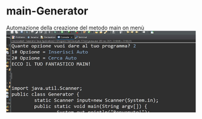 # main-Generator
Automazione della creazione del metodo main on menù
![alt-text](https://github.com/MrPio/main-Generator/blob/main/Immagine%202021-11-10%20225505.jpeg)
